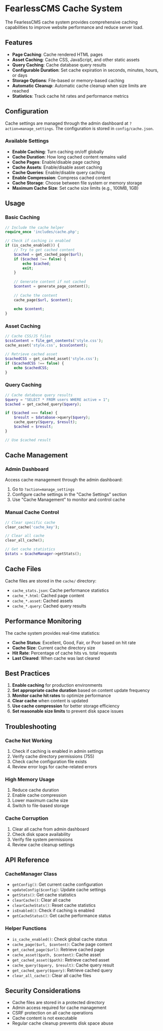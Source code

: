 # FearlessCMS Cache System

The FearlessCMS cache system provides comprehensive caching capabilities to improve website performance and reduce server load.

## Features

- **Page Caching**: Cache rendered HTML pages
- **Asset Caching**: Cache CSS, JavaScript, and other static assets
- **Query Caching**: Cache database query results
- **Configurable Duration**: Set cache expiration in seconds, minutes, hours, or days
- **Storage Options**: File-based or memory-based caching
- **Automatic Cleanup**: Automatic cache cleanup when size limits are reached
- **Statistics**: Track cache hit rates and performance metrics

## Configuration

Cache settings are managed through the admin dashboard at `?action=manage_settings`. The configuration is stored in `config/cache.json`.

### Available Settings

- **Enable Caching**: Turn caching on/off globally
- **Cache Duration**: How long cached content remains valid
- **Cache Pages**: Enable/disable page caching
- **Cache Assets**: Enable/disable asset caching
- **Cache Queries**: Enable/disable query caching
- **Enable Compression**: Compress cached content
- **Cache Storage**: Choose between file system or memory storage
- **Maximum Cache Size**: Set cache size limits (e.g., 100MB, 1GB)

## Usage

### Basic Caching

```php
// Include the cache helper
require_once 'includes/cache.php';

// Check if caching is enabled
if (is_cache_enabled()) {
    // Try to get cached content
    $cached = get_cached_page($url);
    if ($cached !== false) {
        echo $cached;
        exit;
    }
    
    // Generate content if not cached
    $content = generate_page_content();
    
    // Cache the content
    cache_page($url, $content);
    
    echo $content;
}
```

### Asset Caching

```php
// Cache CSS/JS files
$cssContent = file_get_contents('style.css');
cache_asset('style.css', $cssContent);

// Retrieve cached asset
$cachedCSS = get_cached_asset('style.css');
if ($cachedCSS !== false) {
    echo $cachedCSS;
}
```

### Query Caching

```php
// Cache database query results
$query = "SELECT * FROM users WHERE active = 1";
$cached = get_cached_query($query);

if ($cached === false) {
    $result = $database->query($query);
    cache_query($query, $result);
    $cached = $result;
}

// Use $cached result
```

## Cache Management

### Admin Dashboard

Access cache management through the admin dashboard:

1. Go to `?action=manage_settings`
2. Configure cache settings in the "Cache Settings" section
3. Use "Cache Management" to monitor and control cache

### Manual Cache Control

```php
// Clear specific cache
clear_cache('cache_key');

// Clear all cache
clear_all_cache();

// Get cache statistics
$stats = $cacheManager->getStats();
```

## Cache Files

Cache files are stored in the `cache/` directory:

- `cache_stats.json`: Cache performance statistics
- `cache_*.html`: Cached page content
- `cache_*.asset`: Cached assets
- `cache_*.query`: Cached query results

## Performance Monitoring

The cache system provides real-time statistics:

- **Cache Status**: Excellent, Good, Fair, or Poor based on hit rate
- **Cache Size**: Current cache directory size
- **Hit Rate**: Percentage of cache hits vs. total requests
- **Last Cleared**: When cache was last cleared

## Best Practices

1. **Enable caching** for production environments
2. **Set appropriate cache duration** based on content update frequency
3. **Monitor cache hit rates** to optimize performance
4. **Clear cache** when content is updated
5. **Use cache compression** for better storage efficiency
6. **Set reasonable size limits** to prevent disk space issues

## Troubleshooting

### Cache Not Working

1. Check if caching is enabled in admin settings
2. Verify cache directory permissions (755)
3. Check cache configuration file exists
4. Review error logs for cache-related errors

### High Memory Usage

1. Reduce cache duration
2. Enable cache compression
3. Lower maximum cache size
4. Switch to file-based storage

### Cache Corruption

1. Clear all cache from admin dashboard
2. Check disk space availability
3. Verify file system permissions
4. Review cache cleanup settings

## API Reference

### CacheManager Class

- `getConfig()`: Get current cache configuration
- `updateConfig($config)`: Update cache settings
- `getStats()`: Get cache statistics
- `clearCache()`: Clear all cache
- `clearCacheStats()`: Reset cache statistics
- `isEnabled()`: Check if caching is enabled
- `getCacheStatus()`: Get cache performance status

### Helper Functions

- `is_cache_enabled()`: Check global cache status
- `cache_page($url, $content)`: Cache page content
- `get_cached_page($url)`: Retrieve cached page
- `cache_asset($path, $content)`: Cache asset
- `get_cached_asset($path)`: Retrieve cached asset
- `cache_query($query, $result)`: Cache query result
- `get_cached_query($query)`: Retrieve cached query
- `clear_all_cache()`: Clear all cache files

## Security Considerations

- Cache files are stored in a protected directory
- Admin access required for cache management
- CSRF protection on all cache operations
- Cache content is not executable
- Regular cache cleanup prevents disk space abuse 